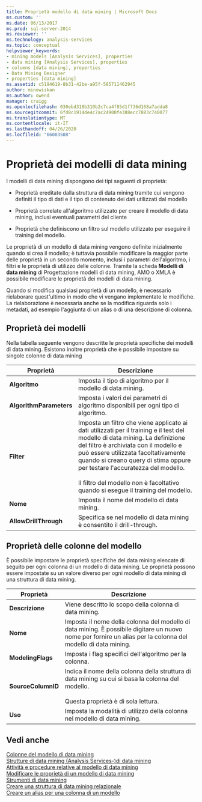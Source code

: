 ```yaml
---
title: Proprietà modello di data mining | Microsoft Docs
ms.custom: ''
ms.date: 06/13/2017
ms.prod: sql-server-2014
ms.reviewer: ''
ms.technology: analysis-services
ms.topic: conceptual
helpviewer_keywords:
- mining models [Analysis Services], properties
- data mining [Analysis Services], properties
- columns [data mining], properties
- Data Mining Designer
- properties [data mining]
ms.assetid: c5194619-8b31-42be-a95f-585711462945
author: minewiskan
ms.author: owend
manager: craigg
ms.openlocfilehash: 030ebd318b310b2c7ca4f85d1f736d168a7adda8
ms.sourcegitcommit: 6fd8c1914de4c7ac24900fe388ecc7883c740077
ms.translationtype: MT
ms.contentlocale: it-IT
ms.lasthandoff: 04/26/2020
ms.locfileid: "66083508"
---
```

# <a name="mining-model-properties"></a>Proprietà dei modelli di data mining
  I modelli di data mining dispongono dei tipi seguenti di proprietà:  
  
-   Proprietà ereditate dalla struttura di data mining tramite cui vengono definiti il tipo di dati e il tipo di contenuto dei dati utilizzati dal modello  
  
-   Proprietà correlate all'algoritmo utilizzato per creare il modello di data mining, inclusi eventuali parametri del cliente  
  
-   Proprietà che definiscono un filtro sul modello utilizzato per eseguire il training del modello.  
  
 Le proprietà di un modello di data mining vengono definite inizialmente quando si crea il modello; è tuttavia possibile modificare la maggior parte delle proprietà in un secondo momento, inclusi i parametri dell'algoritmo, i filtri e le proprietà di utilizzo delle colonne. Tramite la scheda **Modelli di data mining** di Progettazione modelli di data mining, AMO o XMLA è possibile modificare le proprietà dei modelli di data mining.  
  
 Quando si modifica qualsiasi proprietà di un modello, è necessario rielaborare quest'ultimo in modo che vi vengano implementate le modifiche. La rielaborazione è necessaria anche se la modifica riguarda solo i metadati, ad esempio l'aggiunta di un alias o di una descrizione di colonna.  
  
## <a name="properties-of-models"></a>Proprietà dei modelli  
 Nella tabella seguente vengono descritte le proprietà specifiche dei modelli di data mining. Esistono inoltre proprietà che è possibile impostare su singole colonne di data mining  
  
|Proprietà|Descrizione|  
|--------------|-----------------|  
|**Algoritmo**|Imposta il tipo di algoritmo per il modello di data mining.|  
|**AlgorithmParameters**|Imposta i valori dei parametri di algoritmo disponibili per ogni tipo di algoritmo.|  
|**Filter**|Imposta un filtro che viene applicato ai dati utilizzati per il training e il test del modello di data mining. La definizione del filtro è archiviata con il modello e può essere utilizzata facoltativamente quando si creano query di stima oppure per testare l'accuratezza del modello.<br /><br /> Il filtro del modello non è facoltativo quando si esegue il training del modello.|  
|**Nome**|Imposta il nome del modello di data mining.|  
|**AllowDrillThrough**|Specifica se nel modello di data mining è consentito il drill-through.|  
  
## <a name="properties-of-model-columns"></a>Proprietà delle colonne del modello  
 È possibile impostare le proprietà specifiche del data mining elencate di seguito per ogni colonna di un modello di data mining. Le proprietà possono essere impostate su un valore diverso per ogni modello di data mining di una struttura di data mining.  
  
|Proprietà|Descrizione|  
|--------------|-----------------|  
|**Descrizione**|Viene descritto lo scopo della colonna di data mining.|  
|**Nome**|Imposta il nome della colonna del modello di data mining. È possibile digitare un nuovo nome per fornire un alias per la colonna del modello di data mining.|  
|**ModelingFlags**|Imposta i flag specifici dell'algoritmo per la colonna.|  
|**SourceColumnID**|Indica il nome della colonna della struttura di data mining su cui si basa la colonna del modello.<br /><br /> Questa proprietà è di sola lettura.|  
|**Uso**|Imposta la modalità di utilizzo della colonna nel modello di data mining.|  
  
## <a name="see-also"></a>Vedi anche  
 [Colonne del modello di data mining](mining-model-columns.md)   
 [Strutture di data mining &#40;Analysis Services-&#41;di data mining](mining-structures-analysis-services-data-mining.md)   
 [Attività e procedure relative al modello di data mining](mining-model-tasks-and-how-tos.md)   
 [Modificare le proprietà di un modello di data mining](change-the-properties-of-a-mining-model.md)   
 [Strumenti di data mining](data-mining-tools.md)   
 [Creare una struttura di data mining relazionale](create-a-relational-mining-structure.md)   
 [Creare un alias per una colonna di un modello](create-an-alias-for-a-model-column.md)  
  
  
